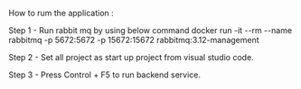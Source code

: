 How to rum the application :

Step 1 - Run rabbit mq by using below command 
 docker run -it --rm --name rabbitmq -p 5672:5672 -p 15672:15672 rabbitmq:3.12-management

Step 2 - Set all project as start up project from visual studio code.

Step 3 - Press Control + F5 to run backend service.
